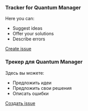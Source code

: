 ### Tracker for Quantum Manager

Here you can:
- Suggest ideas
- Offer your solutions
- Describe errors


[Create issue](https://github.com/Quantum-Manager/tracker/issues/new/choose)





### Трекер для Quantum Manager

Здесь вы можете:
- Предложить идеи
- Предложить свои решения
- Описать ошибки


[Создать issue](https://github.com/Quantum-Manager/tracker/issues/new/choose)
